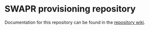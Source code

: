 # SWAPR provisioning repository

Documentation for this repository can be found in the [repository wiki].

[repository wiki]: <https://github.com/GatechVIP/gatech-swapr-provisioning/wiki>
